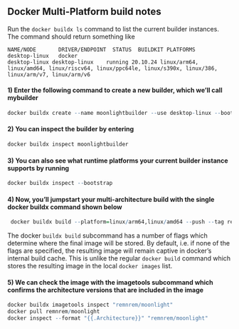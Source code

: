 ## Docker Multi-Platform build notes

Run the `docker buildx ls` command to list the current builder instances. The command should return something like
```
NAME/NODE       DRIVER/ENDPOINT  STATUS  BUILDKIT PLATFORMS        
desktop-linux   docker                            
desktop-linux desktop-linux    running 20.10.24 linux/arm64, linux/amd64, linux/riscv64, linux/ppc64le, linux/s390x, linux/386, linux/arm/v7, linux/arm/v6
  ```

#### 1) Enter the following command to create a new builder, which we’ll call mybuilder

```R
docker buildx create --name moonlightbuilder --use desktop-linux --bootstrap
```
#### 2) You can inspect the builder by entering
```R
docker buildx inspect moonlightbuilder
```
#### 3) You can also see what runtime platforms your current builder instance supports by running
```R
docker buildx inspect --bootstrap
```
#### 4) Now, you’ll jumpstart your multi-architecture build with the single docker buildx command shown below
```R
 docker buildx build --platform=linux/arm64,linux/amd64 --push --tag remnrem/moonlight:latest -f Dockerfile .

```
The docker `buildx build` subcommand has a number of flags which determine where the final image will be stored. By default, i.e. if none of the flags are specified, the resulting image will remain captive in docker’s internal build cache. This is unlike the regular `docker build` command which stores the resulting image in the local `docker images` list.

#### 5) We can check the image with the imagetools subcommand which confirms the architecture versions that are included in the image
```R
docker buildx imagetools inspect "remnrem/moonlight"
docker pull remnrem/moonlight
docker inspect --format "{{.Architecture}}" "remnrem/moonlight"
```
